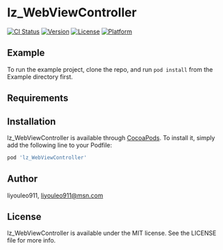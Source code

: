 # lz_WebViewController

[![CI Status](https://img.shields.io/travis/liyouleo911/lz_WebViewController.svg?style=flat)](https://travis-ci.org/liyouleo911/lz_WebViewController)
[![Version](https://img.shields.io/cocoapods/v/lz_WebViewController.svg?style=flat)](https://cocoapods.org/pods/lz_WebViewController)
[![License](https://img.shields.io/cocoapods/l/lz_WebViewController.svg?style=flat)](https://cocoapods.org/pods/lz_WebViewController)
[![Platform](https://img.shields.io/cocoapods/p/lz_WebViewController.svg?style=flat)](https://cocoapods.org/pods/lz_WebViewController)

## Example

To run the example project, clone the repo, and run `pod install` from the Example directory first.

## Requirements

## Installation

lz_WebViewController is available through [CocoaPods](https://cocoapods.org). To install
it, simply add the following line to your Podfile:

```ruby
pod 'lz_WebViewController'
```

## Author

liyouleo911, liyouleo911@msn.com

## License

lz_WebViewController is available under the MIT license. See the LICENSE file for more info.
